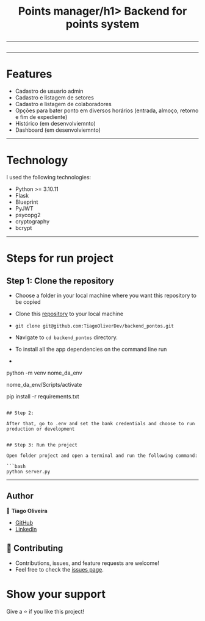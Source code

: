 <h1 align="center">Points manager/h1>
Backend for points system
<hr/>




<hr/>

# Features 

- Cadastro de usuario admin
- Cadastro e listagem de setores
- Cadastro e listagem de colaboradores
- Opções para bater ponto em diversos horários (entrada, almoço, retorno e fim de expediente)
- Histórico (em desenvolviemnto)
- Dashboard (em desenvolviemnto)

<hr/>

# Technology

I used the following technologies:

- Python >= 3.10.11
- Flask
- Blueprint
- PyJWT
- psycopg2
- cryptography
- bcrypt

<hr/>

# Steps for run project

## Step 1: Clone the repository

- Choose a folder in your local machine where you want this repository to be copied

- Clone this [repository](git@github.com:TiagoOliverDev/backend_pontos.git) to your local machine 
- ```
  git clone git@github.com:TiagoOliverDev/backend_pontos.git
  ```

- Navigate to `cd backend_pontos`  directory.

- To install all the app dependencies on the command line run
- ```
 python -m venv nome_da_env

 nome_da_env/Scripts/activate

 pip install -r requirements.txt

  ``` 

## Step 2: 

After that, go to .env and set the bank credentials and choose to run production or development


## Step 3: Run the project

Open folder project and open a terminal and run the following command:

```bash
python server.py
```


<hr/>


## Author

:man: **Tiago Oliveira**

- [GitHub](https://github.com/TiagoOliverDev/)
- [LinkedIn](https://www.linkedin.com/in/tiago-oliveira-49a2a6205/)

## 🤝 Contributing
- Contributions, issues, and feature requests are welcome!
- Feel free to check the [issues page](https://github.com/TiagoOliverDev/backend_pontos/issues).

# Show your support
Give a ⭐ if you like this project!

